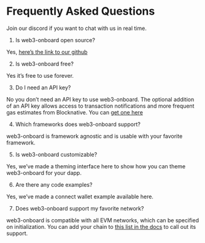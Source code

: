 # Frequently Asked Questions

Join our discord if you want to chat with us in real time.

1. Is web3-onboard open source?

Yes, [here’s the link to our github](https://github.com/blocknative/web3-onboard)

2. Is web3-onboard free?

Yes it’s free to use forever.

3. Do I need an API key?

No you don’t need an API key to use web3-onboard. The optional addition of an API key allows access to transaction notifications and more frequent gas estimates from Blocknative. You can [get one here](https://explorer.blocknative.com/account)

4. Which frameworks does web3-onboard support?

web3-onboard is framework agnostic and is usable with your favorite framework.

5. Is web3-onboard customizable?

Yes, we’ve made a theming interface here to show how you can theme web3-onboard for your dapp.

6. Are there any code examples?

Yes, we’ve made a connect wallet example available here.

7. Does web3-onboard support my favorite network?

web3-onboard is compatible with all EVM networks, which can be specified on initialization. You can add your chain to [this list in the docs](/docs/overview/introduction#supported-networks) to call out its support.

